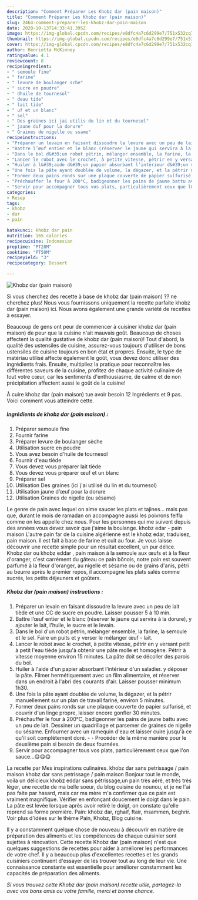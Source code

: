 ```yaml
---
description: "Comment Préparer Les Khobz dar (pain maison)"
title: "Comment Préparer Les Khobz dar (pain maison)"
slug: 2464-comment-preparer-les-khobz-dar-pain-maison
date: 2020-10-13T14:33:41.395Z
image: https://img-global.cpcdn.com/recipes/e8dfc4a7c6d299e7/751x532cq70/khobz-dar-pain-maison-photo-principale-de-la-recette.jpg
thumbnail: https://img-global.cpcdn.com/recipes/e8dfc4a7c6d299e7/751x532cq70/khobz-dar-pain-maison-photo-principale-de-la-recette.jpg
cover: https://img-global.cpcdn.com/recipes/e8dfc4a7c6d299e7/751x532cq70/khobz-dar-pain-maison-photo-principale-de-la-recette.jpg
author: Henrietta McKinney
ratingvalue: 4.1
reviewcount: 8
recipeingredient:
- " semoule fine"
- " farine"
- " levure de boulanger sche"
- " sucre en poudre"
- " dhuile de tournesol"
- " deau tide"
- " lait tide"
- " uf et un blanc"
- " sel"
- " Des graines ici jai utilis du lin et du tournesol"
- " jaune duf pour la dorure"
- " Graines de nigelle ou ssame"
recipeinstructions:
- "Préparer un levain en faisant dissoudre la levure avec un peu de lait tiède et une CC de sucre en poudre. Laisser pousser 5 à 10 min."
- "Battre l’œuf entier et le blanc (réserver le jaune qui servira à la dorure), y ajouter le lait, l&#39;huile, le sucre et le levain."
- "Dans le bol d&#39;un robot pétrin, mélanger ensemble, la farine, la semoule et le sel. Faire un puits et y verser le mélanger œuf - lait."
- "Lancer le robot avec le crochet, à petite vitesse, pétrir en y versant petit à petit l&#39;eau tiède jusqu&#39;à obtenir une pâte molle et homogène. Pétrir à vitesse moyenne environ 15 minutes. La pâte doit se décoller des parois du bol."
- "Huiler à l&#39;aide d&#39;un papier absorbant l’intérieur d&#39;un saladier. y déposer la pâte. Filmer hermétiquement avec un film alimentaire, et réserver dans un endroit à l&#39;abri des courants d&#39;air. Laisser pousser minimum 1h30."
- "Une fois la pâte ayant doublée de volume, la dégazer, et la pétrir manuellement sur un plan de travail fariné, environ 5 minutes."
- "Former deux pains ronds sur une plaque couverte de papier sulfurisé, et couvrir d&#39;un linge propre, laisser encore gonfler 30 minutes."
- "Préchauffer le four à 200°C, badigeonner les pains de jaune battu avec un peu de lait. Dessiner un quadrillage et parsemer de graines de nigelle ou sésame. Enfourner avec un ramequin d&#39;eau et laisser cuire jusqu&#39;à ce qu&#39;il soit complètement doré.  Procéder de la même manière pour le deuxième pain si besoin de deux fournées."
- "Servir pour accompagner tous vos plats, particulièrement ceux que l&#39;on sauce...😋😋😋"
categories:
- Resep
tags:
- khobz
- dar
- pain

katakunci: khobz dar pain 
nutrition: 165 calories
recipecuisine: Indonesian
preptime: "PT28M"
cooktime: "PT50M"
recipeyield: "3"
recipecategory: Dessert

---
```



![Khobz dar (pain maison)](https://img-global.cpcdn.com/recipes/e8dfc4a7c6d299e7/751x532cq70/khobz-dar-pain-maison-photo-principale-de-la-recette.jpg)

Si vous cherchez des recette à base de khobz dar (pain maison) ?? ne cherchez plus! Nous vous fournissons uniquement la recette parfaite khobz dar (pain maison) ici. Nous avons également une grande variété de recettes à essayer.

Beaucoup de gens ont peur de commencer à cuisiner khobz dar (pain maison) de peur que la cuisine n'ait mauvais goût. Beaucoup de choses affectent la qualité gustative de khobz dar (pain maison)! Tout d'abord, la qualité des ustensiles de cuisine, assurez-vous toujours d'utiliser de bons ustensiles de cuisine toujours en bon état et propres. Ensuite, le type de matériau utilisé affecte également le goût, vous devez donc utiliser des ingrédients frais. Ensuite, multipliez la pratique pour reconnaître les différentes saveurs de la cuisine, profitez de chaque activité culinaire de tout votre cœur, car les sentiments d'enthousiasme, de calme et de non précipitation affectent aussi le goût de la cuisine!

<!--inarticleads1-->

À cuire khobz dar (pain maison) tue avoir besoin 12 Ingrédients et 9 pas. Voici comment vous atteindre cette.

##### Ingrédients de khobz dar (pain maison) :

1. Préparer  semoule fine
1. Fournir  farine
1. Préparer  levure de boulanger sèche
1. Utilisation  sucre en poudre
1. Vous avez besoin  d&#39;huile de tournesol
1. Fournir  d&#39;eau tiède
1. Vous devez vous préparer  lait tiède
1. Vous devez vous préparer  œuf et un blanc
1. Préparer  sel
1. Utilisation  Des graines (ici j&#39;ai utilisé du lin et du tournesol)
1. Utilisation  jaune d’œuf pour la dorure
1. Utilisation  Graines de nigelle (ou sésame)


Le genre de pain avec lequel on aime saucer les plats et tajines… mais pas que, durant le mois de ramadan on accompagne aussi les poivrons felfla comme on les appelle chez nous. Pour les personnes qui me suivent depuis des années vous devez savoir que j&#39;aime la boulange. khobz edar - pain maison L&#39;autre pain far de la cuisine algérienne est le khobz edar, traduisez, pain maison. il est fait à base de farine et cuit au four. Je vous laisse découvrir une recette simple pour un résultat excellent, un pur délice. Khobz dar ou khobz eddar , pain maison à la semoule aux œufs et à la fleur d&#39;oranger, c&#39;est carrément du gâteau ce pain bônois, notre pain est souvent parfumé à la fleur d&#39;oranger, au nigelle et sésame ou de grains d&#39;anis, pétri au beurre après le premier repos, il accompagne les plats salés comme sucrés, les petits déjeuners et goûters. 

<!--inarticleads2-->

##### Khobz dar (pain maison) instructions :

1. Préparer un levain en faisant dissoudre la levure avec un peu de lait tiède et une CC de sucre en poudre. Laisser pousser 5 à 10 min.
1. Battre l’œuf entier et le blanc (réserver le jaune qui servira à la dorure), y ajouter le lait, l&#39;huile, le sucre et le levain.
1. Dans le bol d&#39;un robot pétrin, mélanger ensemble, la farine, la semoule et le sel. Faire un puits et y verser le mélanger œuf - lait.
1. Lancer le robot avec le crochet, à petite vitesse, pétrir en y versant petit à petit l&#39;eau tiède jusqu&#39;à obtenir une pâte molle et homogène. Pétrir à vitesse moyenne environ 15 minutes. La pâte doit se décoller des parois du bol.
1. Huiler à l&#39;aide d&#39;un papier absorbant l’intérieur d&#39;un saladier. y déposer la pâte. Filmer hermétiquement avec un film alimentaire, et réserver dans un endroit à l&#39;abri des courants d&#39;air. Laisser pousser minimum 1h30.
1. Une fois la pâte ayant doublée de volume, la dégazer, et la pétrir manuellement sur un plan de travail fariné, environ 5 minutes.
1. Former deux pains ronds sur une plaque couverte de papier sulfurisé, et couvrir d&#39;un linge propre, laisser encore gonfler 30 minutes.
1. Préchauffer le four à 200°C, badigeonner les pains de jaune battu avec un peu de lait. Dessiner un quadrillage et parsemer de graines de nigelle ou sésame. Enfourner avec un ramequin d&#39;eau et laisser cuire jusqu&#39;à ce qu&#39;il soit complètement doré. -  - Procéder de la même manière pour le deuxième pain si besoin de deux fournées.
1. Servir pour accompagner tous vos plats, particulièrement ceux que l&#39;on sauce...😋😋😋


La recette par Mes inspirations culinaires. khobz dar sans petrissage / pain maison khobz dar sans petrissage / pain maison Bonjour tout le monde, voila un délicieux khobz eddar sans pétrissage,un pain très aéré, et très très léger, une recette de ma belle soeur, du blog cuisine de nounou, et je ne l&#39;ai pas faite par hasard, mais car ma mère m&#39;a confirmer que ce pain est vraiment magnifique. Vérifier en enfonçant doucement le doigt dans le pain. La pâte est levée lorsque après avoir retiré le doigt, on constate qu&#39;elle reprend sa forme première. Pain: khobz dar, rghaif, ftair, msammen, beghrir. Voir plus d&#39;idées sur le thème Pain, Khobz, Blog cuisine. 

<!--inarticleads1-->

<p>
Il y a constamment quelque chose de nouveau à découvrir en matière de préparation des aliments et les compétences de chaque cuisinier sont sujettes à rénovation. Cette recette Khobz dar (pain maison) n'est que quelques suggestions de recettes pour aider à améliorer les performances de votre chef. Il y a beaucoup plus d'excellentes recettes et les grands cuisiniers continuent d'essayer de les trouver tout au long de leur vie. Une connaissance constante est essentielle pour améliorer constamment les capacités de préparation des aliments.
</p>

<p>
<i>Si vous trouvez cette Khobz dar (pain maison) recette utile, partagez-la avec vos bons amis ou votre famille, merci et bonne chance.</i>
</p>
